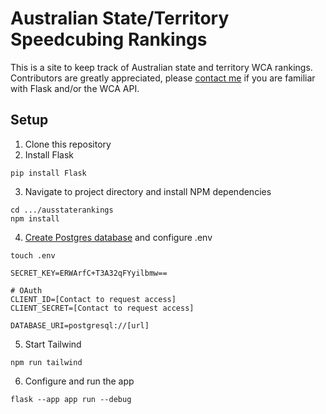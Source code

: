 # Australian State/Territory Speedcubing Rankings
This is a site to keep track of Australian state and territory WCA rankings. Contributors are greatly appreciated,
please [contact me](mailto:william.herring.au@gmail.com) if you are familiar with Flask and/or the WCA API. 

## Setup
1. Clone this repository
2. Install Flask
```commandline
pip install Flask
```
3. Navigate to project directory and install NPM dependencies
```commandline
cd .../ausstaterankings
npm install
```
4. [Create Postgres database](https://www.postgresql.org/docs/current/sql-createdatabase.html) and configure .env
```commandline
touch .env
```
```
SECRET_KEY=ERWArfC+T3A32qFYyilbmw==

# OAuth
CLIENT_ID=[Contact to request access]
CLIENT_SECRET=[Contact to request access]

DATABASE_URI=postgresql://[url]
```
5. Start Tailwind
```commandline
npm run tailwind
```
6. Configure and run the app
```commandline
flask --app app run --debug
```
